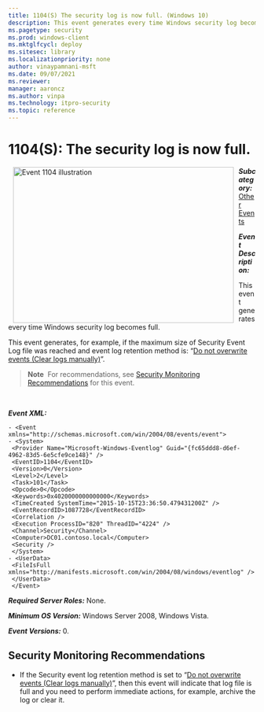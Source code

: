 ```yaml
---
title: 1104(S) The security log is now full. (Windows 10)
description: This event generates every time Windows security log becomes full and the event log retention method is set to Do not overwrite events.
ms.pagetype: security
ms.prod: windows-client
ms.mktglfcycl: deploy
ms.sitesec: library
ms.localizationpriority: none
author: vinaypamnani-msft
ms.date: 09/07/2021
ms.reviewer: 
manager: aaroncz
ms.author: vinpa
ms.technology: itpro-security
ms.topic: reference
---
```


# 1104(S): The security log is now full.


<img src="images/event-1104.png" alt="Event 1104 illustration" width="449" height="317" hspace="10" align="left" />

***Subcategory:***&nbsp;[Other Events](other-events.md)

***Event Description:***

This event generates every time Windows security log becomes full.

This event generates, for example, if the maximum size of Security Event Log file was reached and event log retention method is: “[Do not overwrite events (Clear logs manually)](/previous-versions/windows/it-pro/windows-server-2003/cc778402(v=ws.10))”.

> **Note**&nbsp;&nbsp;For recommendations, see [Security Monitoring Recommendations](#security-monitoring-recommendations) for this event.

<br clear="all">

***Event XML:***
```
- <Event xmlns="http://schemas.microsoft.com/win/2004/08/events/event">
- <System>
 <Provider Name="Microsoft-Windows-Eventlog" Guid="{fc65ddd8-d6ef-4962-83d5-6e5cfe9ce148}" /> 
 <EventID>1104</EventID> 
 <Version>0</Version> 
 <Level>2</Level> 
 <Task>101</Task> 
 <Opcode>0</Opcode> 
 <Keywords>0x4020000000000000</Keywords> 
 <TimeCreated SystemTime="2015-10-15T23:36:50.479431200Z" /> 
 <EventRecordID>1087728</EventRecordID> 
 <Correlation /> 
 <Execution ProcessID="820" ThreadID="4224" /> 
 <Channel>Security</Channel> 
 <Computer>DC01.contoso.local</Computer> 
 <Security /> 
 </System>
- <UserData>
 <FileIsFull xmlns="http://manifests.microsoft.com/win/2004/08/windows/eventlog" /> 
 </UserData>
 </Event>

```

***Required Server Roles:*** None.

***Minimum OS Version:*** Windows Server 2008, Windows Vista.

***Event Versions:*** 0.

## Security Monitoring Recommendations

-   If the Security event log retention method is set to “[Do not overwrite events (Clear logs manually)](/previous-versions/windows/it-pro/windows-server-2003/cc778402(v=ws.10))”, then this event will indicate that log file is full and you need to perform immediate actions, for example, archive the log or clear it.